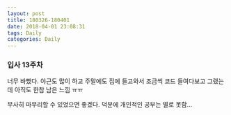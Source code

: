 ```yaml
---
layout: post
title: 180326-180401
date: 2018-04-01 23:08:31
tags: Daily
categories: Daily
---
```


### 입사 13주차

너무 바빴다. 야근도 많이 하고 주말에도 집에 들고와서 조금씩 코드 들여다보고 그랬는데 아직도 한참 남은 느낌 ㅠㅠ

무사히 마무리할 수 있었으면 좋겠다. 덕분에 개인적인 공부는 별로 못함...
